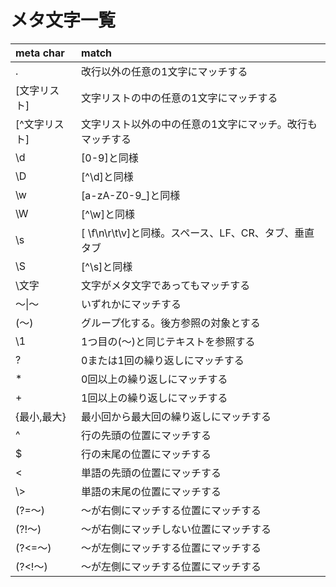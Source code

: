 # メタ文字一覧
| meta char     | match                                                     |
|:--------------|:----------------------------------------------------------|
| .             | 改行以外の任意の1文字にマッチする                         |
| [文字リスト]  | 文字リストの中の任意の1文字にマッチする                   |
| [^文字リスト] | 文字リスト以外の中の任意の1文字にマッチ。改行もマッチする |
| \d            | [0-9]と同様                                               |
| \D            | [^\d]と同様                                               |
| \w            | [a-zA-Z0-9_]と同様                                        |
| \W            | [^\w]と同様                                               |
| \s            | [ \f\n\r\t\v]と同様。スペース、LF、CR、タブ、垂直タブ     |
| \S            | [^\s]と同様                                               |
| \文字         | 文字がメタ文字であってもマッチする                        |
| 〜&#124;〜    | いずれかにマッチする                                      |
| (〜)          | グループ化する。後方参照の対象とする                      |
| \\1           | 1つ目の(〜)と同じテキストを参照する                       |
| ?             | 0または1回の繰り返しにマッチする                          |
| *             | 0回以上の繰り返しにマッチする                             |
| +             | 1回以上の繰り返しにマッチする                             |
| {最小,最大}   | 最小回から最大回の繰り返しにマッチする                    |
| ^             | 行の先頭の位置にマッチする                                |
| $             | 行の末尾の位置にマッチする                                |
| \<            | 単語の先頭の位置にマッチする                              |
| \\>           | 単語の末尾の位置にマッチする                              |
| (?=〜)        | 〜が右側にマッチする位置にマッチする                      |
| (?!〜)        | 〜が右側にマッチしない位置にマッチする                    |
| (?<=〜)       | 〜が左側にマッチする位置にマッチする                      |
| (?<!〜)       | 〜が左側にマッチする位置にマッチする                      |

